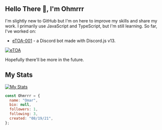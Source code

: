 ## Hello There 👋, I'm Ohmrrr

I'm slightly new to GitHub but I'm on here to improve my skills and share my work.
I primarily use JavaScript and TypeScript, but I'm still learning. So far, I've worked on:

- [eTOA-001](https://github.com/Ohmrrr/etoa) - a Discord bot made with Discord.js v13. 

[![eTOA](https://github-readme-stats.vercel.app/api/pin/?username=Ohmrrr&repo=etoa&show_owner=true&theme=dark)](https://github.com/Ohmrrr/etoa)

Hopefully there'll be more in the future.

## My Stats

[![My Stats](https://github-readme-stats.vercel.app/api?username=Ohmrrr&theme=dark)](https://github.com/Ohmrrr)

```js
const Ohmrrr = {
  name: "Omar",
  bio: null,
  followers: 1,
  following: 3,
  created: "08/19/21",
};
```